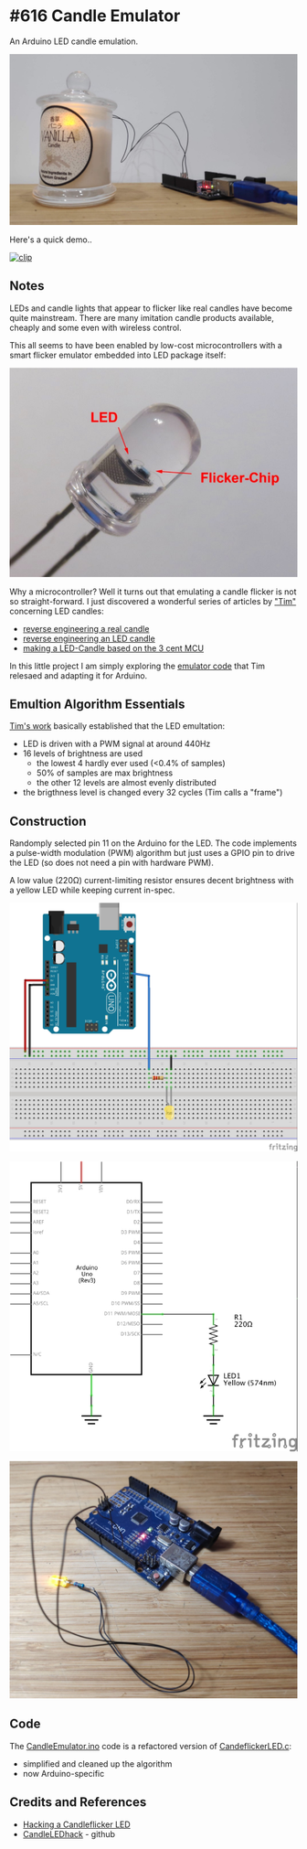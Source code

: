 # #616 Candle Emulator

An Arduino LED candle emulation.

![Build](./assets/CandleEmulator_build.jpg?raw=true)

Here's a quick demo..

[![clip](https://img.youtube.com/vi/d92NyvZ8ZS0/0.jpg)](https://www.youtube.com/watch?v=d92NyvZ8ZS0)

## Notes

LEDs and candle lights that appear to flicker like real candles have become quite mainstream.
There are many imitation candle products available, cheaply and some even with wireless control.

This all seems to have been enabled by low-cost microcontrollers with a smart flicker emulator embedded into LED package itself:

[![flicker-chip](./assets/flicker-chip.jpg?raw=true)](https://cpldcpu.wordpress.com/2013/12/08/hacking-a-candleflicker-led/)

Why a microcontroller? Well it turns out that emulating a candle flicker is not so straight-forward.
I just discovered a wonderful series of articles by ["Tim"](https://cpldcpu.wordpress.com/about/)
concerning LED candles:

* [reverse engineering a real candle](https://cpldcpu.wordpress.com/2016/01/05/reverse-engineering-a-real-candle/)
* [reverse engineering an LED candle](https://cpldcpu.wordpress.com/2013/12/08/hacking-a-candleflicker-led/)
* [making a LED-Candle based on the 3 cent MCU](https://cpldcpu.wordpress.com/2019/09/28/a-led-candle-based-on-the-3-cent-mcu/)

In this little project I am simply exploring the [emulator code](https://github.com/cpldcpu/CandleLEDhack)
that Tim relesaed and adapting it for Arduino.

## Emultion Algorithm Essentials

[Tim's work](https://cpldcpu.wordpress.com/2013/12/08/hacking-a-candleflicker-led/) basically established that the LED emultation:

* LED is driven with a PWM signal at around 440Hz
* 16 levels of brightness are used
  - the lowest 4 hardly ever used (<0.4% of samples)
  - 50% of samples are max brightness
  - the other 12 levels are almost evenly distributed
* the brigthness level is changed every 32 cycles (Tim calls a "frame")

## Construction

Randomply selected pin 11 on the Arduino for the LED. The code implements a pulse-width modulation (PWM) algorithm but
just uses a GPIO pin to drive the LED (so does not need a pin with hardware PWM).

A low value (220Ω) current-limiting resistor ensures decent brightness
with a yellow LED while keeping current in-spec.

![bb](./assets/CandleEmulator_bb.jpg?raw=true)

![schematic](./assets/CandleEmulator_schematic.jpg?raw=true)

![bb_build](./assets/CandleEmulator_bb_build.jpg?raw=true)

## Code

The [CandleEmulator.ino](./CandleEmulator.ino) code is a refactored version of [CandeflickerLED.c](https://github.com/cpldcpu/CandleLEDhack/blob/master/Emulator/CandeflickerLED.c):

* simplified and cleaned up the algorithm
* now Arduino-specific

## Credits and References

* [Hacking a Candleflicker LED](https://cpldcpu.wordpress.com/2013/12/08/hacking-a-candleflicker-led/)
* [CandleLEDhack](https://github.com/cpldcpu/CandleLEDhack) - github
